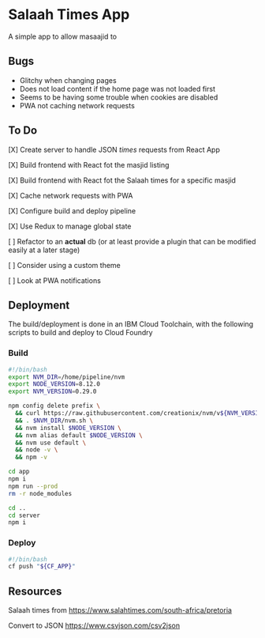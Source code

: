 # Salaah Times App

A simple app to allow masaajid to 

## Bugs

- Glitchy when changing pages
- Does not load content if the home page was not loaded first
- Seems to be having some trouble when cookies are disabled
- PWA not caching network requests

## To Do

[X] Create server to handle JSON *times* requests from React App

[X] Build frontend with React fot the masjid listing

[X] Build frontend with React fot the Salaah times for a specific masjid

[X] Cache network requests with PWA

[X] Configure build and deploy pipeline

[X] Use Redux to manage global state

[ ] Refactor to an **actual** db (or at least provide a plugin that can be modified easily at a later stage)

[ ] Consider using a custom theme

[ ] Look at PWA notifications

## Deployment

The build/deployment is done in an IBM Cloud Toolchain, with the following scripts to build and deploy to Cloud Foundry 

### Build

```bash
#!/bin/bash
export NVM_DIR=/home/pipeline/nvm
export NODE_VERSION=8.12.0
export NVM_VERSION=0.29.0

npm config delete prefix \
  && curl https://raw.githubusercontent.com/creationix/nvm/v${NVM_VERSION}/install.sh | sh \
  && . $NVM_DIR/nvm.sh \
  && nvm install $NODE_VERSION \
  && nvm alias default $NODE_VERSION \
  && nvm use default \
  && node -v \
  && npm -v

cd app
npm i
npm run --prod
rm -r node_modules

cd ..
cd server
npm i
```

### Deploy

```bash
#!/bin/bash
cf push "${CF_APP}"
```

## Resources

Salaah times from
https://www.salahtimes.com/south-africa/pretoria

Convert to JSON
https://www.csvjson.com/csv2json